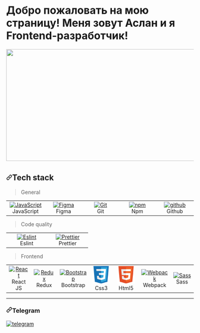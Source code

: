<h1>Добро пожаловать на мою страницу! Меня зовут Аслан и я Frontend-разработчик!</h1>

<div align="center">
  <img src="https://media.giphy.com/media/dWesBcTLavkZuG35MI/giphy.gif" width="600" height="300"/>
</div>

<h2 align="left" id="user-content-debabin-stack" dir="auto"><a id="user-content-tech-stack" class="anchor" aria-hidden="true" href="#tech-stack"><svg class="octicon octicon-link" viewBox="0 0 16 16" version="1.1" width="16" height="16" aria-hidden="true"><path d="m7.775 3.275 1.25-1.25a3.5 3.5 0 1 1 4.95 4.95l-2.5 2.5a3.5 3.5 0 0 1-4.95 0 .751.751 0 0 1 .018-1.042.751.751 0 0 1 1.042-.018 1.998 1.998 0 0 0 2.83 0l2.5-2.5a2.002 2.002 0 0 0-2.83-2.83l-1.25 1.25a.751.751 0 0 1-1.042-.018.751.751 0 0 1-.018-1.042Zm-4.69 9.64a1.998 1.998 0 0 0 2.83 0l1.25-1.25a.751.751 0 0 1 1.042.018.751.751 0 0 1 .018 1.042l-1.25 1.25a3.5 3.5 0 1 1-4.95-4.95l2.5-2.5a3.5 3.5 0 0 1 4.95 0 .751.751 0 0 1-.018 1.042.751.751 0 0 1-1.042.018 1.998 1.998 0 0 0-2.83 0l-2.5 2.5a1.998 1.998 0 0 0 0 2.83Z"></path></svg></a>Tech stack</h2>
<blockquote>
<p dir="auto">General</p>
</blockquote>
<table width="100%">
  <tbody><tr>
    <td align="center" width="93">
      <a href="#debabin-stack">
        <img src="https://camo.githubusercontent.com/b4ff7f14956d1e50e56f37992f87c6a73166345ea928b6dbe1140db457b9707b/68747470733a2f2f75706c6f61642e77696b696d656469612e6f72672f77696b6970656469612f636f6d6d6f6e732f7468756d622f392f39392f556e6f6666696369616c5f4a6176615363726970745f6c6f676f5f322e7376672f3130323470782d556e6f6666696369616c5f4a6176615363726970745f6c6f676f5f322e7376672e706e67" width="48" height="48" alt="JavaScript" data-canonical-src="https://upload.wikimedia.org/wikipedia/commons/thumb/9/99/Unofficial_JavaScript_logo_2.svg/1024px-Unofficial_JavaScript_logo_2.svg.png" style="max-width: 100%;">
      </a>
     <br>JavaScript
    </td>
    <td align="center" width="96">
      <a href="#debabin-stack">
        <img src="https://camo.githubusercontent.com/961f17745af8dad4571761c9a28b08a1faf612a25067e019d7b54ce3d40c5841/68747470733a2f2f75706c6f61642e77696b696d656469612e6f72672f77696b6970656469612f636f6d6d6f6e732f332f33332f4669676d612d6c6f676f2e737667" width="45" height="45" alt="Figma" data-canonical-src="https://upload.wikimedia.org/wikipedia/commons/3/33/Figma-logo.svg" style="max-width: 100%;">
      </a>
      <br>Figma
    </td>
    <td align="center" width="96">
      <a href="#debabin-stack">
        <img src="https://camo.githubusercontent.com/48ce7b3d6142f23bbb15ffa4b1e3d6af2d98fe8828a343f2801b6972c7086882/68747470733a2f2f75706c6f61642e77696b696d656469612e6f72672f77696b6970656469612f636f6d6d6f6e732f7468756d622f332f33662f4769745f69636f6e2e7376672f3132303070782d4769745f69636f6e2e7376672e706e67" width="48" height="48" alt="Git" data-canonical-src="https://upload.wikimedia.org/wikipedia/commons/thumb/3/3f/Git_icon.svg/1200px-Git_icon.svg.png" style="max-width: 100%;">
      </a>
      <br>Git
    </td>
    <td align="center" width="96"> 
      <a href="#debabin-stack">
        <img src="https://camo.githubusercontent.com/0c9b1ff1b3149f3349f3f186c494aa138a1250a92773a083a0c3569423e7b4cc/68747470733a2f2f6272616e646570732e636f6d2f69636f6e2d646f776e6c6f61642f4e2f4e706d2d69636f6e2d766563746f722d30352e737667" width="48" height="48" alt="npm" data-canonical-src="https://brandeps.com/icon-download/N/Npm-icon-vector-05.svg" style="max-width: 100%;">
      </a>
      <br>Npm
    </td>
     <td align="center" width="96"> 
      <a href="#debabin-stack">
        <img src="https://camo.githubusercontent.com/42428553b4078eca3fc020b27be4ec73e4afbee9dcccec1ca5fb738f35018bd7/68747470733a2f2f63646e2d69636f6e732d706e672e666c617469636f6e2e636f6d2f3531322f3838392f3838393139322e706e67" width="48" height="48" alt="github" data-canonical-src="https://cdn-icons-png.flaticon.com/512/889/889192.png" style="max-width: 100%;">
      </a>
      <br>Github
    </td>
  </tr> 
</tbody></table>
<blockquote>
<p dir="auto">Code quality</p>
</blockquote>
<table width="100%">
  <tbody><tr>
     <td align="center" width="96">
      <a href="#debabin-stack">
        <img src="https://camo.githubusercontent.com/00944c4fb7b198c4e0d587311e3eef83b154bc0801f9aa8a95ce2f19b7886d77/68747470733a2f2f6272616e646570732e636f6d2f69636f6e2d646f776e6c6f61642f452f45736c696e742d69636f6e2d766563746f722d30322e737667" width="48" height="48" alt="Eslint" data-canonical-src="https://brandeps.com/icon-download/E/Eslint-icon-vector-02.svg" style="max-width: 100%;">
      </a>
      <br>Eslint
    </td>
    <td align="center" width="96">
      <a href="#debabin-stack">
        <img src="https://camo.githubusercontent.com/2be62e3ada685dd9b4fe333d8e0b424f4e8d8b5bed126edaf86eb73afd27fce8/68747470733a2f2f6272616e646570732e636f6d2f69636f6e2d646f776e6c6f61642f502f50726574746965722d69636f6e2d766563746f722d30322e737667" width="48" height="48" alt="Prettier" data-canonical-src="https://brandeps.com/icon-download/P/Prettier-icon-vector-02.svg" style="max-width: 100%;">
      </a>
      <br>Prettier
    </td>
  </tr> 
</tbody></table>
<blockquote>
<p dir="auto">Frontend</p>
</blockquote>
<table width="100%">
  <tbody><tr>
    <td align="center" width="96">
      <a href="#debabin-stack">
        <img src="https://camo.githubusercontent.com/77f6f4ed2bcf02341da77ebed65c13650c351a5256739d5f7deb535d2f91ada8/68747470733a2f2f6272616e646c6f676f732e6e65742f77702d636f6e74656e742f75706c6f6164732f323032302f30392f72656163742d6c6f676f2e706e67" width="48" height="48" alt="React" data-canonical-src="https://brandlogos.net/wp-content/uploads/2020/09/react-logo.png" style="max-width: 100%;">
      </a>
     <br>React JS
    </td>
      <td align="center" width="96"> 
      <a href="#debabin-stack">
        <img src="https://camo.githubusercontent.com/7b7f04b16cc2d2d4a32985710e4d640985337a32bbb1e60cdacede2c8a4ae57b/68747470733a2f2f63646e2e776f726c64766563746f726c6f676f2e636f6d2f6c6f676f732f72656475782e737667" width="48" height="48" alt="Redux" data-canonical-src="https://cdn.worldvectorlogo.com/logos/redux.svg" style="max-width: 100%;">
      </a>
      <br>Redux
    </td>
   <td align="center" width="96">
      <a href="#debabin-stack">
        <img src="https://camo.githubusercontent.com/4112948ca937900fbcd0eb4a0ed71f8672399586f4614ef7119268d079207878/68747470733a2f2f63646e2e776f726c64766563746f726c6f676f2e636f6d2f6c6f676f732f626f6f7473747261702d342e737667" width="48" height="48" alt="Bootstrap" data-canonical-src="https://cdn.worldvectorlogo.com/logos/bootstrap-4.svg" style="max-width: 100%;">
      </a>
      <br>Bootstrap
    </td>
     <td align="center" width="96"> 
      <a href="#debabin-stack">
        <img src="https://github.com/devicons/devicon/raw/master/icons/css3/css3-original.svg" width="48" height="48" alt="css3" style="max-width: 100%;">
      </a>
      <br>Css3
    </td>
    <td align="center" width="96">
      <a href="#debabin-stack">
        <img src="https://github.com/devicons/devicon/raw/master/icons/html5/html5-original.svg" width="48" height="48" alt="Html5" style="max-width: 100%;">
      </a>
      <br>Html5
    </td>
    <td align="center" width="96"> 
      <a href="#debabin-stack">
        <img src="https://camo.githubusercontent.com/338a81ac4126a9365d330227e202208df6eb8f5b2141103a0d3dec75bd80c8c9/68747470733a2f2f6272616e646570732e636f6d2f69636f6e2d646f776e6c6f61642f572f5765627061636b2d69636f6e2d766563746f722d30322e737667" width="48" height="48" alt="Webpack" data-canonical-src="https://brandeps.com/icon-download/W/Webpack-icon-vector-02.svg" style="max-width: 100%;">
      </a>
      <br>Webpack
    </td>
      <td align="center" width="96">
      <a href="#debabin-stack">
        <img src="https://camo.githubusercontent.com/ceb810784f2bc1e1815e427f42d1134e5650943d43a6e94deb8b7075ab3e10c5/68747470733a2f2f6272616e646570732e636f6d2f69636f6e2d646f776e6c6f61642f532f536173732d69636f6e2d766563746f722d30342e737667" width="48" height="48" alt="Sass" data-canonical-src="https://brandeps.com/icon-download/S/Sass-icon-vector-04.svg" style="max-width: 100%;">
      </a>
      <br>Sass
    </td>
  </tr> 
</tbody></table>
<!-- <blockquote>
<p dir="auto">Backend</p>
</blockquote>
<table width="100%">
  <tbody><tr>
    <td align="center" width="96"> 
      <a href="#debabin-stack">
        <img src="https://camo.githubusercontent.com/f81ddb45a6c5ed619d8daa54e0ab4385d66f2bf1386d96e91e91e4a63b5711c1/68747470733a2f2f6272616e646570732e636f6d2f69636f6e2d646f776e6c6f61642f4e2f4e6f64656a732d69636f6e2d766563746f722d30322e737667" width="48" height="48" alt="Node JS" data-canonical-src="https://brandeps.com/icon-download/N/Nodejs-icon-vector-02.svg" style="max-width: 100%;">
      </a>
      <br>Node JS
    </td>
    <td align="center" width="96">
      <a href="#debabin-stack">
        <img src="https://github.com/devicons/devicon/raw/master/icons/mongodb/mongodb-original.svg" width="48" height="48" alt="Mongo DB" style="max-width: 100%;">
      </a>
      <br>MongoDB
    </td>
  </tr> 
</tbody></table> -->
<hr>
<h3 dir="auto"><a id="user-content-contact" class="anchor" aria-hidden="true" href="#contact"><svg class="octicon octicon-link" viewBox="0 0 16 16" version="1.1" width="16" height="16" aria-hidden="true"><path d="m7.775 3.275 1.25-1.25a3.5 3.5 0 1 1 4.95 4.95l-2.5 2.5a3.5 3.5 0 0 1-4.95 0 .751.751 0 0 1 .018-1.042.751.751 0 0 1 1.042-.018 1.998 1.998 0 0 0 2.83 0l2.5-2.5a2.002 2.002 0 0 0-2.83-2.83l-1.25 1.25a.751.751 0 0 1-1.042-.018.751.751 0 0 1-.018-1.042Zm-4.69 9.64a1.998 1.998 0 0 0 2.83 0l1.25-1.25a.751.751 0 0 1 1.042.018.751.751 0 0 1 .018 1.042l-1.25 1.25a3.5 3.5 0 1 1-4.95-4.95l2.5-2.5a3.5 3.5 0 0 1 4.95 0 .751.751 0 0 1-.018 1.042.751.751 0 0 1-1.042.018 1.998 1.998 0 0 0-2.83 0l-2.5 2.5a1.998 1.998 0 0 0 0 2.83Z"></path></svg></a><strong>Telegram</strong></h3>
<p dir="auto"><a href="https://t.me/D_As1an" rel="nofollow"><img src="https://camo.githubusercontent.com/bfcb43ec0e19f8021375f1542c3d5d5ad0fdf965457480dcc255f05aa928cd4a/68747470733a2f2f696d672e69636f6e73382e636f6d2f666c75656e63792f3531322f74656c656772616d2d6170702e706e67" alt="telegram" width="40" height="40" title="telegram" data-canonical-src="https://img.icons8.com/fluency/512/telegram-app.png" style="max-width: 100%;"></a></p>
</article>
